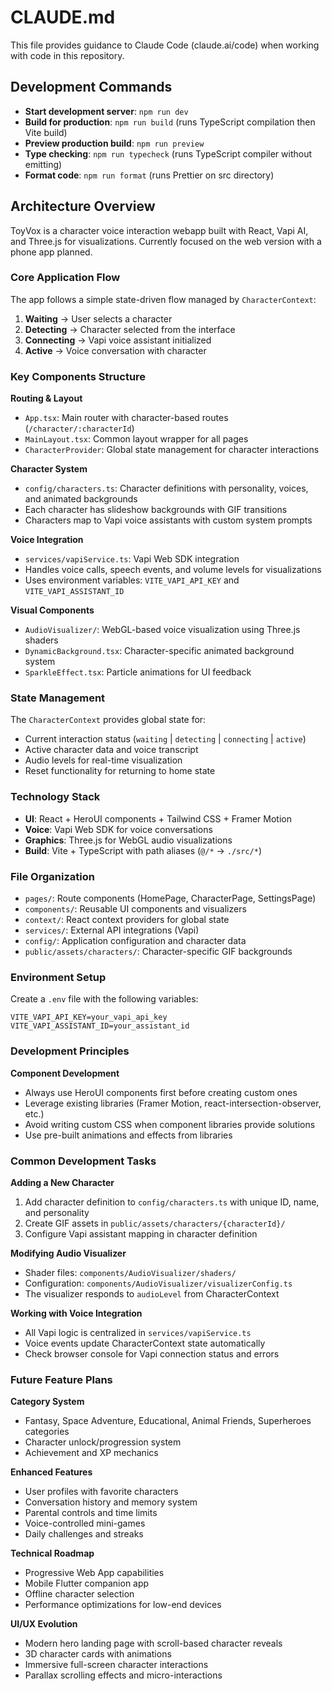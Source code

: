 # CLAUDE.md

This file provides guidance to Claude Code (claude.ai/code) when working with code in this repository.

## Development Commands

- **Start development server**: `npm run dev`
- **Build for production**: `npm run build` (runs TypeScript compilation then Vite build)
- **Preview production build**: `npm run preview`
- **Type checking**: `npm run typecheck` (runs TypeScript compiler without emitting)
- **Format code**: `npm run format` (runs Prettier on src directory)

## Architecture Overview

ToyVox is a character voice interaction webapp built with React, Vapi AI, and Three.js for visualizations. Currently focused on the web version with a phone app planned.

### Core Application Flow
The app follows a simple state-driven flow managed by `CharacterContext`:
1. **Waiting** → User selects a character
2. **Detecting** → Character selected from the interface
3. **Connecting** → Vapi voice assistant initialized
4. **Active** → Voice conversation with character

### Key Components Structure

**Routing & Layout**
- `App.tsx`: Main router with character-based routes (`/character/:characterId`)
- `MainLayout.tsx`: Common layout wrapper for all pages
- `CharacterProvider`: Global state management for character interactions

**Character System**
- `config/characters.ts`: Character definitions with personality, voices, and animated backgrounds
- Each character has slideshow backgrounds with GIF transitions
- Characters map to Vapi voice assistants with custom system prompts

**Voice Integration**
- `services/vapiService.ts`: Vapi Web SDK integration
- Handles voice calls, speech events, and volume levels for visualizations
- Uses environment variables: `VITE_VAPI_API_KEY` and `VITE_VAPI_ASSISTANT_ID`

**Visual Components**
- `AudioVisualizer/`: WebGL-based voice visualization using Three.js shaders
- `DynamicBackground.tsx`: Character-specific animated background system
- `SparkleEffect.tsx`: Particle animations for UI feedback

### State Management
The `CharacterContext` provides global state for:
- Current interaction status (`waiting` | `detecting` | `connecting` | `active`)
- Active character data and voice transcript
- Audio levels for real-time visualization
- Reset functionality for returning to home state

### Technology Stack
- **UI**: React + HeroUI components + Tailwind CSS + Framer Motion
- **Voice**: Vapi Web SDK for voice conversations
- **Graphics**: Three.js for WebGL audio visualizations
- **Build**: Vite + TypeScript with path aliases (`@/*` → `./src/*`)

### File Organization
- `pages/`: Route components (HomePage, CharacterPage, SettingsPage)
- `components/`: Reusable UI components and visualizers
- `context/`: React context providers for global state
- `services/`: External API integrations (Vapi)
- `config/`: Application configuration and character data
- `public/assets/characters/`: Character-specific GIF backgrounds

### Environment Setup
Create a `.env` file with the following variables:
```
VITE_VAPI_API_KEY=your_vapi_api_key
VITE_VAPI_ASSISTANT_ID=your_assistant_id
```

### Development Principles

**Component Development**
- Always use HeroUI components first before creating custom ones
- Leverage existing libraries (Framer Motion, react-intersection-observer, etc.)
- Avoid writing custom CSS when component libraries provide solutions
- Use pre-built animations and effects from libraries

### Common Development Tasks

**Adding a New Character**
1. Add character definition to `config/characters.ts` with unique ID, name, and personality
2. Create GIF assets in `public/assets/characters/{characterId}/`
3. Configure Vapi assistant mapping in character definition

**Modifying Audio Visualizer**
- Shader files: `components/AudioVisualizer/shaders/`
- Configuration: `components/AudioVisualizer/visualizerConfig.ts`
- The visualizer responds to `audioLevel` from CharacterContext

**Working with Voice Integration**
- All Vapi logic is centralized in `services/vapiService.ts`
- Voice events update CharacterContext state automatically
- Check browser console for Vapi connection status and errors

### Future Feature Plans

**Category System**
- Fantasy, Space Adventure, Educational, Animal Friends, Superheroes categories
- Character unlock/progression system
- Achievement and XP mechanics

**Enhanced Features**
- User profiles with favorite characters
- Conversation history and memory system
- Parental controls and time limits
- Voice-controlled mini-games
- Daily challenges and streaks

**Technical Roadmap**
- Progressive Web App capabilities
- Mobile Flutter companion app
- Offline character selection
- Performance optimizations for low-end devices

**UI/UX Evolution**
- Modern hero landing page with scroll-based character reveals
- 3D character cards with animations
- Immersive full-screen character interactions
- Parallax scrolling effects and micro-interactions